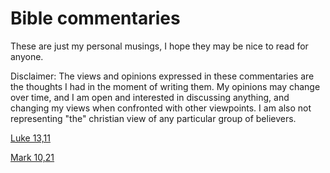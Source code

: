# Bible commentaries

These are just my personal musings, I hope they may be nice to read for anyone.

Disclaimer: The views and opinions expressed in these commentaries are the thoughts I had in the moment of writing them. My opinions may change over time, and I am open and interested in discussing anything, and changing my views when confronted with other viewpoints. I am also not representing "the" christian view of any particular group of believers.

[Luke 13,11](Luke-13-11)

[Mark 10,21](Mark-10-21)

